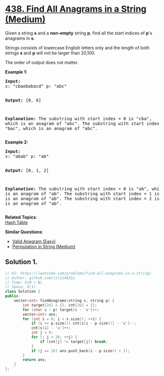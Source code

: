 # [438. Find All Anagrams in a String (Medium)](https://leetcode.com/problems/find-all-anagrams-in-a-string/)

<p>Given a string <b>s</b> and a <b>non-empty</b> string <b>p</b>, find all the start indices of <b>p</b>'s anagrams in <b>s</b>.</p>

<p>Strings consists of lowercase English letters only and the length of both strings <b>s</b> and <b>p</b> will not be larger than 20,100.</p>

<p>The order of output does not matter.</p>

<p><b>Example 1:</b>
</p><pre><b>Input:</b>
s: "cbaebabacd" p: "abc"

<b>Output:</b>
[0, 6]

<b>Explanation:</b>
The substring with start index = 0 is "cba", which is an anagram of "abc".
The substring with start index = 6 is "bac", which is an anagram of "abc".
</pre>
<p></p>

<p><b>Example 2:</b>
</p><pre><b>Input:</b>
s: "abab" p: "ab"

<b>Output:</b>
[0, 1, 2]

<b>Explanation:</b>
The substring with start index = 0 is "ab", which is an anagram of "ab".
The substring with start index = 1 is "ba", which is an anagram of "ab".
The substring with start index = 2 is "ab", which is an anagram of "ab".
</pre>
<p></p>

**Related Topics**:  
[Hash Table](https://leetcode.com/tag/hash-table/)

**Similar Questions**:
* [Valid Anagram (Easy)](https://leetcode.com/problems/valid-anagram/)
* [Permutation in String (Medium)](https://leetcode.com/problems/permutation-in-string/)

## Solution 1.

```cpp
// OJ: https://leetcode.com/problems/find-all-anagrams-in-a-string/
// Author: github.com/lzl124631x
// Time: O(M + N)
// Space: O(1)
class Solution {
public:
    vector<int> findAnagrams(string s, string p) {
        int target[26] = {}, cnt[26] = {};
        for (char c : p) target[c - 'a']++;
        vector<int> ans;
        for (int i = 0; i < s.size(); ++i) {
            if (i >= p.size()) cnt[s[i - p.size()] - 'a']--;
            cnt[s[i] - 'a']++;
            int j = 0;
            for (; j < 26; ++j) {
                if (cnt[j] != target[j]) break;
            }
            if (j == 26) ans.push_back(i - p.size() + 1);
        }
        return ans;
    }
};
```